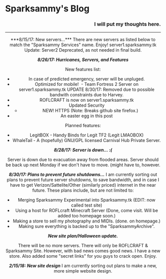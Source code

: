 <div align=left>
<h1>Sparksammy's Blog</h1>
</div>

<div align=right>
<h3>I will put my thoughts here.</h3>
</div>
<hr>
<div align=center>
***8/15/17: New servers...***
There are new servers as listed below to match the "Sparksammy Services" name. Enjoy!
server1.sparksammy.tk
Update: Server2 Deprecated, as not needed in final build.

***8/26/17: Hurricanes, Servers, and Features***

New features list:
  - In case of predicted emergency, server will be unpluged.
  - Optimized for mobile!
  - Team Fortress 2 Server on server1.sparksammy.tk UPDATE 8/30/17: Removed due to possible bandwith constraints due to Harvey.
  - ROFLCRAFT is now on server1.sparksammy.tk
  - Updated Security
    - NEW! HTTPS (Note: Breaks github site firefox.)
  - An easter egg in this post

Planned features:
  - LegitBOX - Handy Binds for Legit TF2 (Legit LMAOBOX)
  - WhaleTail - A (hopefully) GNU/GPL licensed Carnival Hub Private Server.



***8/28/17: Server is down... :(***

Server is down due to evacuation away from flooded areas. Server should be back up next Monday if we don't have to move. (might have to, however.

***8/30/17: Plans to prevent future shutdowns...***
I am currently sorting out plans to prevent future server shutdowns, to save bandwidth, and in case I have to get Verizon/Sattelite/Other (similarly priced) internet in the near future. These plans include, but are not limited to:
  - Merging Sparksammy Experimental into Sparksammy.tk (EDIT: now called test site)
  - Using a host for ROFLcraft Minecraft Server (Done, come visit. Will be added too homepage soon.)
  - Making a store to sell my photography and MIDIs. (done. on homepage.)
  - Making sure everything is backed up to the "SparksammyArchive".

***New site plan/Halloween update.***

There will be no more servers. There will only be ROFLCRAFT & Sparksammy Site. However, with bad news comes good news. I have a new store. Also added some "secret links" for you guys to crack open. Enjoy.


***2/15/18: New site design***
I am currently sorting out plans to make a new, more simple website design.





</div>
